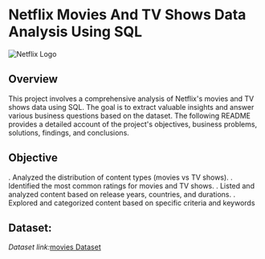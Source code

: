 # Netflix Movies And TV Shows Data Analysis Using SQL

![Netflix Logo](https://github.com/sharumathi-27/Netflix_Project_SQL/blob/main/Netflix_logo.jpg)

## Overview
This project involves a comprehensive analysis of Netflix's movies and TV shows data using SQL. The goal is to extract valuable insights and answer various business questions based on the dataset. The following README provides a detailed account of the project's objectives, business problems, solutions, findings, and conclusions.

## Objective
. Analyzed the distribution of content types (movies vs TV shows).
. Identified the most common ratings for movies and TV shows.
. Listed and analyzed content based on release years, countries, and durations.
. Explored and categorized content based on specific criteria and keywords

## Dataset:
*Dataset link:*[movies Dataset](https://www.kaggle.com/datasets/shivamb/netflix-shows?resource=download)
